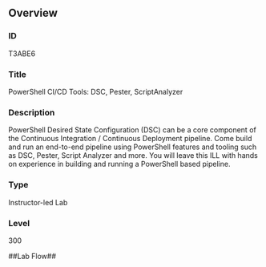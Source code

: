 
## Overview ##
### ID ###
T3ABE6
### Title ###
PowerShell CI/CD Tools: DSC, Pester, ScriptAnalyzer	
### Description ###
PowerShell Desired State Configuration (DSC) can be a core component of the Continuous Integration / Continuous Deployment pipeline. Come build and run an end-to-end pipeline using PowerShell features and tooling such as DSC, Pester, Script Analyzer and more. You will leave this ILL with hands on experience in building and running a PowerShell based pipeline.	
### Type ###
Instructor-led Lab	
### Level ### 
300


##Lab Flow##

